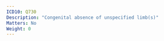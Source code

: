 ```yaml
---
ICD10: Q730
Description: "Congenital absence of unspecified limb(s)"
Matters: No
Weight: 0
---
```


